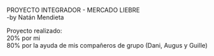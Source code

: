 PROYECTO INTEGRADOR - MERCADO LIEBRE  
-by Natán Mendieta  
  
Proyecto realizado:  
    20% por mi  
    80% por la ayuda de mis compañeros de grupo (Dani, Augus y Guille)